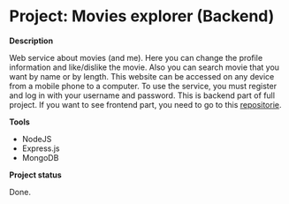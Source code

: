 # Project: Movies explorer (Backend)

**Description**

Web service about movies (and me). Here you can change the profile information and like/dislike the movie. Also you can search movie that you want by name or by length. This website can be accessed on any device from a mobile phone to a computer. To use the service, you must register and log in with your username and password. This is backend part of full project. If you want to see frontend part, you need to go to this [repositorie](https://github.com/pahanavr/movies-explorer-frontend).

**Tools**

* NodeJS
* Express.js
* MongoDB

**Project status**

Done.
